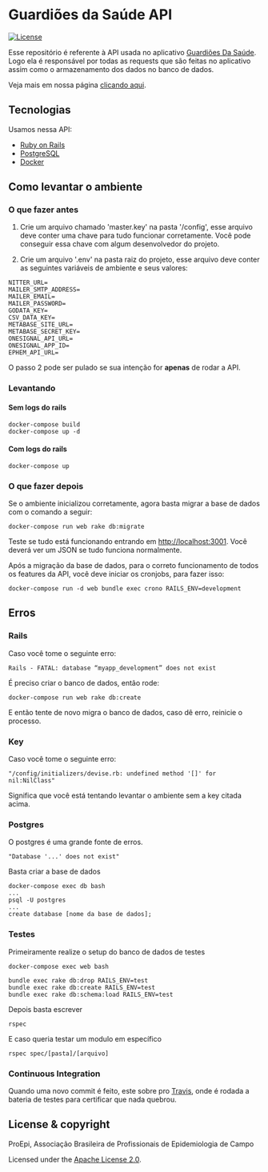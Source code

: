 # Guardiões da Saúde API

[![License](https://img.shields.io/badge/License-Apache%202.0-blue.svg)](https://opensource.org/licenses/Apache-2.0)

Esse repositório é referente à API usada no aplicativo [Guardiões Da Saúde](https://github.com/proepidesenvolvimento/guardioes-app). Logo ela é responsável por todas as requests que são feitas no aplicativo assim como o armazenamento dos dados no banco de dados.

Veja mais em nossa página [clicando aqui](https://proepidesenvolvimento.github.io/guardioes-api/).

## Tecnologias

Usamos nessa API:

- [Ruby on Rails](https://rubyonrails.org/)
- [PostgreSQL](https://www.postgresql.org/)
- [Docker](https://www.docker.com/)

## Como levantar o ambiente

### O que fazer antes

1. Crie um arquivo chamado 'master.key' na pasta '/config', esse arquivo deve conter uma chave para tudo funcionar corretamente. Você pode conseguir essa chave com algum desenvolvedor do projeto.

2. Crie um arquivo '.env' na pasta raiz do projeto, esse arquivo deve conter as seguintes variáveis de ambiente e seus valores:

```
NITTER_URL=
MAILER_SMTP_ADDRESS=
MAILER_EMAIL=
MAILER_PASSWORD=
GODATA_KEY=
CSV_DATA_KEY=
METABASE_SITE_URL=
METABASE_SECRET_KEY=
ONESIGNAL_API_URL=
ONESIGNAL_APP_ID=
EPHEM_API_URL=
```

O passo 2 pode ser pulado se sua intenção for **apenas** de rodar a API.

### Levantando

#### Sem logs do rails

```shell
docker-compose build
docker-compose up -d
```

#### Com logs do rails

```shell
docker-compose up
```

### O que fazer depois

Se o ambiente inicializou corretamente, agora basta migrar a base de dados com o comando a seguir:

```shell
docker-compose run web rake db:migrate
```

Teste se tudo está funcionando entrando em [http://localhost:3001](http://localhost:3001]). Você deverá ver um JSON se tudo funciona normalmente.

Após a migração da base de dados, para o correto funcionamento de todos os features da API, você deve iniciar os cronjobs, para fazer isso:

```
docker-compose run -d web bundle exec crono RAILS_ENV=development
```

## Erros

### Rails

Caso você tome o seguinte erro:

```Shell
Rails - FATAL: database “myapp_development” does not exist
```

É preciso criar o banco de dados, então rode:

```shell
docker-compose run web rake db:create
```

E então tente de novo migra o banco de dados, caso dê erro, reinicie o processo.

### Key

Caso você tome o seguinte erro:

```shell
"/config/initializers/devise.rb: undefined method '[]' for nil:NilClass"
```

Significa que você está tentando levantar o ambiente sem a key citada acima.

### Postgres

O postgres é uma grande fonte de erros.

```shell
"Database '...' does not exist"
```

Basta criar a base de dados

```shell
docker-compose exec db bash
...
psql -U postgres
...
create database [nome da base de dados];
```

### Testes

Primeiramente realize o setup do banco de dados de testes

```shell
docker-compose exec web bash
```

```shell
bundle exec rake db:drop RAILS_ENV=test
bundle exec rake db:create RAILS_ENV=test
bundle exec rake db:schema:load RAILS_ENV=test
```

Depois basta escrever

```shell
rspec
```

E caso queria testar um modulo em específico

```shell
rspec spec/[pasta]/[arquivo]
```

### Continuous Integration

Quando uma novo commit é feito, este sobre pro [Travis](https://travis-ci.org/), onde é rodada a bateria de testes para certificar que nada quebrou.

## License & copyright

ProEpi, Associação Brasileira de Profissionais de Epidemiologia de Campo

Licensed under the [Apache License 2.0](LICENSE.md).
